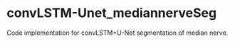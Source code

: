 # convLSTM-Unet_mediannerveSeg
Code implementation for convLSTM+U-Net segmentation of median nerve.
